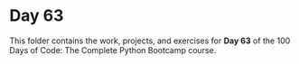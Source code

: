 # Day 63

This folder contains the work, projects, and exercises for **Day 63** of the 100 Days of Code: The Complete Python Bootcamp course.
